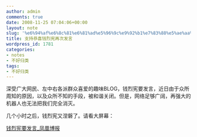 ```yaml
---
author: admin
comments: true
date: 2008-11-25 07:04:06+00:00
layout: note
slug: '%e6%94%af%e6%8c%81%e6%81%ad%e5%96%9c%e9%92%b1%e7%83%88%e5%ae%aa%e5%86%8d%e6%ac%a1%e5%8f%91%e8%a8%80'
title: 支持恭喜钱烈宪再次发言
wordpress_id: 1781
categories:
- notes
- 不好归类
tags:
- 不好归类
---
```


深受广大网民、左中右各派群众喜爱的趣味BLOG，钱烈宪要发言，近日由于众所周知的原因，以及众所不知的手段，被和谐关闭。但是，网络足够广阔，再强大的机器人也无法把我们完全消灭。  
  
几个小时之后，钱烈宪又涅磐了。请看大屏幕：  
  
[钱烈宪要发言_凤凰博报](http://blog.ifeng.com/1738385.html)  


<blockquote></blockquote>
